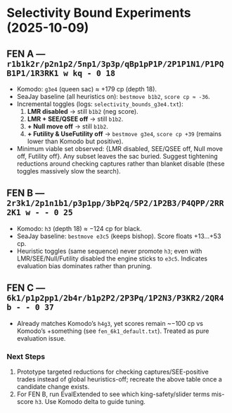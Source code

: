 # Selectivity Bound Experiments (2025-10-09)

## FEN A — `r1b1k2r/p2n1p2/5np1/3p3p/qBp1pP1P/2P1P1N1/P1PQB1P1/1R3RK1 w kq - 0 18`
- Komodo: `g3e4` (queen sac) ≈ +179 cp (depth 18).
- SeaJay baseline (all heuristics on): `bestmove b1b2`, `score cp ≈ -36`.
- Incremental toggles (logs: `selectivity_bounds_g3e4.txt`):
  1. **LMR disabled** → still `b1b2` (neg score).
  2. **LMR + SEE/QSEE off** → still `b1b2`.
  3. **+ Null move off** → still `b1b2`.
  4. **+ Futility & UseFutility off** → `bestmove g3e4`, `score cp +39` (remains lower than Komodo but positive).
- Minimum viable set observed: {LMR disabled, SEE/QSEE off, Null move off, Futility off}. Any subset leaves the sac buried. Suggest tightening reductions around checking captures rather than blanket disable (these toggles massively slow the search).

## FEN B — `2r3k1/2p1n1b1/p3p1pp/3bP2q/5P2/1P2B3/P4QPP/2RR2K1 w - - 0 25`
- Komodo: `h3` (depth 18) ≈ −124 cp for black.
- SeaJay baseline: `bestmove e3c5` (keeps bishop). Score floats +13…+53 cp.
- Heuristic toggles (same sequence) never promote `h3`; even with LMR/SEE/Null/Futility disabled the engine sticks to `e3c5`. Indicates evaluation bias dominates rather than pruning.

## FEN C — `6k1/p1p2pp1/2b4r/b1p2P2/2P3Pq/1P2N3/P3KR2/2QR4 b - - 0 37`
- Already matches Komodo’s `h4g3`, yet scores remain ~−100 cp vs Komodo’s +something (see `fen_6k1_default.txt`). Treated as pure evaluation issue.

### Next Steps
1. Prototype targeted reductions for checking captures/SEE-positive trades instead of global heuristics-off; recreate the above table once a candidate change exists.
2. For FEN B, run EvalExtended to see which king-safety/slider terms mis-score `h3`. Use Komodo delta to guide tuning.
